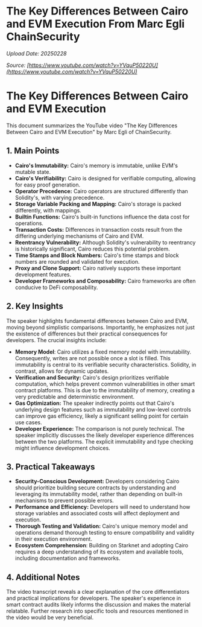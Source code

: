 # The Key Differences Between Cairo and EVM Execution From Marc Egli ChainSecurity

*Upload Date: 20250228*

*Source: [https://www.youtube.com/watch?v=YVquP50220U](https://www.youtube.com/watch?v=YVquP50220U)*

# The Key Differences Between Cairo and EVM Execution

This document summarizes the YouTube video "The Key Differences Between Cairo and EVM Execution" by Marc Egli of ChainSecurity.

## 1. Main Points

* **Cairo's Immutability:** Cairo's memory is immutable, unlike EVM's mutable state.
* **Cairo's Verifiability:** Cairo is designed for verifiable computing, allowing for easy proof generation.
* **Operator Precedence:**  Cairo operators are structured differently than Solidity's, with varying precedence.
* **Storage Variable Packing and Mapping:** Cairo's storage is packed differently, with mappings.
* **Builtin Functions:** Cairo's built-in functions influence the data cost for operations.
* **Transaction Costs:** Differences in transaction costs result from the differing underlying mechanisms of Cairo and EVM.
* **Reentrancy Vulnerability:** Although Solidity's vulnerability to reentrancy is historically significant, Cairo reduces this potential problem.
* **Time Stamps and Block Numbers:** Cairo's time stamps and block numbers are rounded and validated for execution.
* **Proxy and Clone Support:** Cairo natively supports these important development features.
* **Developer Frameworks and Composability:** Cairo frameworks are often conducive to DeFi composability.


## 2. Key Insights

The speaker highlights fundamental differences between Cairo and EVM, moving beyond simplistic comparisons.  Importantly, he emphasizes not just the existence of differences but their practical consequences for developers.  The crucial insights include:

* **Memory Model**: Cairo utilizes a fixed memory model with immutability.  Consequently, writes are not possible once a slot is filled.  This immutability is central to its verifiable security characteristics. Solidity, in contrast, allows for dynamic updates.
* **Verification and Security:** Cairo's design prioritizes verifiable computation, which helps prevent common vulnerabilities in other smart contract platforms. This is due to the immutability of memory, creating a very predictable and deterministic environment.
* **Gas Optimization:**  The speaker indirectly points out that Cairo's underlying design features such as immutability and low-level controls can improve gas efficiency, likely a significant selling point for certain use cases.
* **Developer Experience:** The comparison is not purely technical.  The speaker implicitly discusses the likely developer experience differences between the two platforms. The explicit immutability and type checking might influence development choices.  

## 3. Practical Takeaways

* **Security-Conscious Development:** Developers considering Cairo should prioritize building secure contracts by understanding and leveraging its immutability model, rather than depending on built-in mechanisms to prevent possible errors.
* **Performance and Efficiency:** Developers will need to understand how storage variables and associated costs will affect deployment and execution.
* **Thorough Testing and Validation:** Cairo's unique memory model and operations demand thorough testing to ensure compatibility and validity in their execution environment.
* **Ecosystem Comprehension**: Building on Starknet and adopting Cairo requires a deep understanding of its ecosystem and available tools, including documentation and frameworks.

## 4. Additional Notes

The video transcript reveals a clear explanation of the core differentiators and practical implications for developers. The speaker's experience in smart contract audits likely informs the discussion and makes the material relatable.  Further research into specific tools and resources mentioned in the video would be very beneficial.